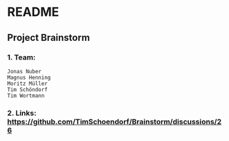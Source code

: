# README #

## Project Brainstorm

### 1. Team: 

    Jonas Nuber
    Magnus Henning
    Moritz Müller
    Tim Schöndorf
    Tim Wortmann


### 2. Links: https://github.com/TimSchoendorf/Brainstorm/discussions/26
